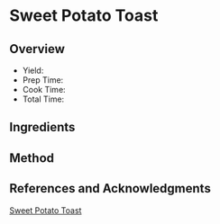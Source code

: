 # Sweet Potato Toast

## Overview

- Yield:
- Prep Time:
- Cook Time:
- Total Time:

## Ingredients


## Method



## References and Acknowledgments

[Sweet Potato Toast](http://www.familyfoodonthetable.com/sweet-potato-toast/)

